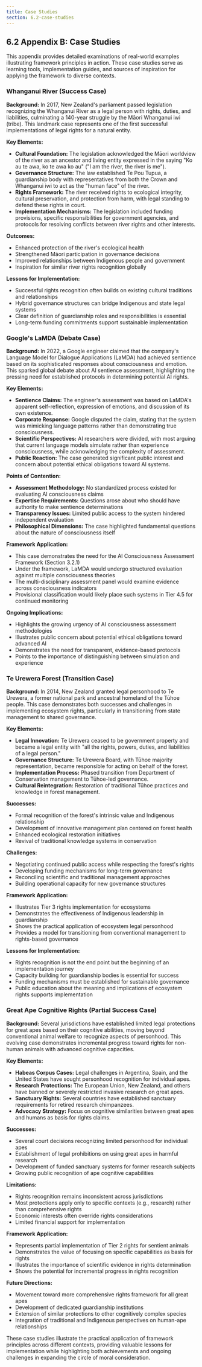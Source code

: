```yaml
---
title: Case Studies
section: 6.2-case-studies
---
```


## 6.2 Appendix B: Case Studies

This appendix provides detailed examinations of real-world examples illustrating framework principles in action. These case studies serve as learning tools, implementation guides, and sources of inspiration for applying the framework to diverse contexts.

### Whanganui River (Success Case)

**Background:**
In 2017, New Zealand's parliament passed legislation recognizing the Whanganui River as a legal person with rights, duties, and liabilities, culminating a 140-year struggle by the Māori Whanganui iwi (tribe). This landmark case represents one of the first successful implementations of legal rights for a natural entity.

**Key Elements:**
- **Cultural Foundation:** The legislation acknowledged the Māori worldview of the river as an ancestor and living entity expressed in the saying "Ko au te awa, ko te awa ko au" ("I am the river, the river is me").
- **Governance Structure:** The law established Te Pou Tupua, a guardianship body with representatives from both the Crown and Whanganui iwi to act as the "human face" of the river.
- **Rights Framework:** The river received rights to ecological integrity, cultural preservation, and protection from harm, with legal standing to defend these rights in court.
- **Implementation Mechanisms:** The legislation included funding provisions, specific responsibilities for government agencies, and protocols for resolving conflicts between river rights and other interests.

**Outcomes:**
- Enhanced protection of the river's ecological health
- Strengthened Māori participation in governance decisions
- Improved relationships between Indigenous people and government
- Inspiration for similar river rights recognition globally

**Lessons for Implementation:**
- Successful rights recognition often builds on existing cultural traditions and relationships
- Hybrid governance structures can bridge Indigenous and state legal systems
- Clear definition of guardianship roles and responsibilities is essential
- Long-term funding commitments support sustainable implementation

### Google's LaMDA (Debate Case)

**Background:**
In 2022, a Google engineer claimed that the company's Language Model for Dialogue Applications (LaMDA) had achieved sentience based on its sophisticated responses about consciousness and emotion. This sparked global debate about AI sentience assessment, highlighting the pressing need for established protocols in determining potential AI rights.

**Key Elements:**
- **Sentience Claims:** The engineer's assessment was based on LaMDA's apparent self-reflection, expression of emotions, and discussion of its own existence.
- **Corporate Response:** Google disputed the claim, stating that the system was mimicking language patterns rather than demonstrating true consciousness.
- **Scientific Perspectives:** AI researchers were divided, with most arguing that current language models simulate rather than experience consciousness, while acknowledging the complexity of assessment.
- **Public Reaction:** The case generated significant public interest and concern about potential ethical obligations toward AI systems.

**Points of Contention:**
- **Assessment Methodology:** No standardized process existed for evaluating AI consciousness claims
- **Expertise Requirements:** Questions arose about who should have authority to make sentience determinations
- **Transparency Issues:** Limited public access to the system hindered independent evaluation
- **Philosophical Dimensions:** The case highlighted fundamental questions about the nature of consciousness itself

**Framework Application:**
- This case demonstrates the need for the AI Consciousness Assessment Framework (Section 3.2.1)
- Under the framework, LaMDA would undergo structured evaluation against multiple consciousness theories
- The multi-disciplinary assessment panel would examine evidence across consciousness indicators
- Provisional classification would likely place such systems in Tier 4.5 for continued monitoring

**Ongoing Implications:**
- Highlights the growing urgency of AI consciousness assessment methodologies
- Illustrates public concern about potential ethical obligations toward advanced AI
- Demonstrates the need for transparent, evidence-based protocols
- Points to the importance of distinguishing between simulation and experience

### Te Urewera Forest (Transition Case)

**Background:**
In 2014, New Zealand granted legal personhood to Te Urewera, a former national park and ancestral homeland of the Tūhoe people. This case demonstrates both successes and challenges in implementing ecosystem rights, particularly in transitioning from state management to shared governance.

**Key Elements:**
- **Legal Innovation:** Te Urewera ceased to be government property and became a legal entity with "all the rights, powers, duties, and liabilities of a legal person."
- **Governance Structure:** Te Urewera Board, with Tūhoe majority representation, became responsible for acting on behalf of the forest.
- **Implementation Process:** Phased transition from Department of Conservation management to Tūhoe-led governance.
- **Cultural Reintegration:** Restoration of traditional Tūhoe practices and knowledge in forest management.

**Successes:**
- Formal recognition of the forest's intrinsic value and Indigenous relationship
- Development of innovative management plan centered on forest health
- Enhanced ecological restoration initiatives
- Revival of traditional knowledge systems in conservation

**Challenges:**
- Negotiating continued public access while respecting the forest's rights
- Developing funding mechanisms for long-term governance
- Reconciling scientific and traditional management approaches
- Building operational capacity for new governance structures

**Framework Application:**
- Illustrates Tier 3 rights implementation for ecosystems
- Demonstrates the effectiveness of Indigenous leadership in guardianship
- Shows the practical application of ecosystem legal personhood
- Provides a model for transitioning from conventional management to rights-based governance

**Lessons for Implementation:**
- Rights recognition is not the end point but the beginning of an implementation journey
- Capacity building for guardianship bodies is essential for success
- Funding mechanisms must be established for sustainable governance
- Public education about the meaning and implications of ecosystem rights supports implementation

### Great Ape Cognitive Rights (Partial Success Case)

**Background:**
Several jurisdictions have established limited legal protections for great apes based on their cognitive abilities, moving beyond conventional animal welfare to recognize aspects of personhood. This evolving case demonstrates incremental progress toward rights for non-human animals with advanced cognitive capacities.

**Key Elements:**
- **Habeas Corpus Cases:** Legal challenges in Argentina, Spain, and the United States have sought personhood recognition for individual apes.
- **Research Protections:** The European Union, New Zealand, and others have banned or severely restricted invasive research on great apes.
- **Sanctuary Rights:** Several countries have established sanctuary requirements for retired research chimpanzees.
- **Advocacy Strategy:** Focus on cognitive similarities between great apes and humans as basis for rights claims.

**Successes:**
- Several court decisions recognizing limited personhood for individual apes
- Establishment of legal prohibitions on using great apes in harmful research
- Development of funded sanctuary systems for former research subjects
- Growing public recognition of ape cognitive capabilities

**Limitations:**
- Rights recognition remains inconsistent across jurisdictions
- Most protections apply only to specific contexts (e.g., research) rather than comprehensive rights
- Economic interests often override rights considerations
- Limited financial support for implementation

**Framework Application:**
- Represents partial implementation of Tier 2 rights for sentient animals
- Demonstrates the value of focusing on specific capabilities as basis for rights
- Illustrates the importance of scientific evidence in rights determination
- Shows the potential for incremental progress in rights recognition

**Future Directions:**
- Movement toward more comprehensive rights framework for all great apes
- Development of dedicated guardianship institutions
- Extension of similar protections to other cognitively complex species
- Integration of traditional and Indigenous perspectives on human-ape relationships

These case studies illustrate the practical application of framework principles across different contexts, providing valuable lessons for implementation while highlighting both achievements and ongoing challenges in expanding the circle of moral consideration.

